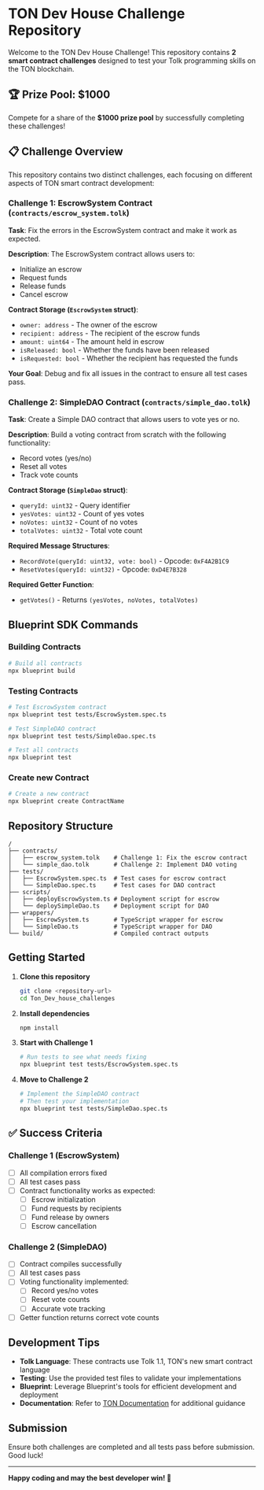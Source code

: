 # TON Dev House Challenge Repository

Welcome to the TON Dev House Challenge! This repository contains **2 smart contract challenges** designed to test your Tolk programming skills on the TON blockchain.

## 🏆 Prize Pool: $1000

Compete for a share of the **$1000 prize pool** by successfully completing these challenges!

## 📋 Challenge Overview

This repository contains two distinct challenges, each focusing on different aspects of TON smart contract development:

### Challenge 1: EscrowSystem Contract (`contracts/escrow_system.tolk`)

**Task**: Fix the errors in the EscrowSystem contract and make it work as expected.

**Description**: 
The EscrowSystem contract allows users to:
- Initialize an escrow
- Request funds 
- Release funds
- Cancel escrow

**Contract Storage (`EscrowSystem` struct)**:
- `owner: address` - The owner of the escrow
- `recipient: address` - The recipient of the escrow funds
- `amount: uint64` - The amount held in escrow
- `isReleased: bool` - Whether the funds have been released
- `isRequested: bool` - Whether the recipient has requested the funds

**Your Goal**: Debug and fix all issues in the contract to ensure all test cases pass.

### Challenge 2: SimpleDAO Contract (`contracts/simple_dao.tolk`)

**Task**: Create a Simple DAO contract that allows users to vote yes or no.

**Description**:
Build a voting contract from scratch with the following functionality:
- Record votes (yes/no)
- Reset all votes
- Track vote counts

**Contract Storage (`SimpleDao` struct)**:
- `queryId: uint32` - Query identifier
- `yesVotes: uint32` - Count of yes votes
- `noVotes: uint32` - Count of no votes  
- `totalVotes: uint32` - Total vote count

**Required Message Structures**:
- `RecordVote(queryId: uint32, vote: bool)` - Opcode: `0xF4A2B1C9`
- `ResetVotes(queryId: uint32)` - Opcode: `0xD4E7B328`

**Required Getter Function**:
- `getVotes()` - Returns `(yesVotes, noVotes, totalVotes)`

##  Blueprint SDK Commands

### Building Contracts
```bash
# Build all contracts
npx blueprint build

```

### Testing Contracts
```bash
# Test EscrowSystem contract
npx blueprint test tests/EscrowSystem.spec.ts

# Test SimpleDAO contract  
npx blueprint test tests/SimpleDao.spec.ts

# Test all contracts
npx blueprint test
```

### Create new Contract
```bash
# Create a new contract
npx blueprint create ContractName

```

##  Repository Structure

```
/
├── contracts/
│   ├── escrow_system.tolk    # Challenge 1: Fix the escrow contract
│   └── simple_dao.tolk       # Challenge 2: Implement DAO voting
├── tests/
│   ├── EscrowSystem.spec.ts  # Test cases for escrow contract
│   └── SimpleDao.spec.ts     # Test cases for DAO contract
├── scripts/
│   ├── deployEscrowSystem.ts # Deployment script for escrow
│   └── deploySimpleDao.ts    # Deployment script for DAO
├── wrappers/
│   ├── EscrowSystem.ts       # TypeScript wrapper for escrow
│   └── SimpleDao.ts          # TypeScript wrapper for DAO
└── build/                    # Compiled contract outputs
```

## Getting Started

1. **Clone this repository**
   ```bash
   git clone <repository-url>
   cd Ton_Dev_house_challenges
   ```

2. **Install dependencies**
   ```bash
   npm install
   ```

3. **Start with Challenge 1**
   ```bash
   # Run tests to see what needs fixing
   npx blueprint test tests/EscrowSystem.spec.ts
   ```

4. **Move to Challenge 2**
   ```bash
   # Implement the SimpleDAO contract
   # Then test your implementation
   npx blueprint test tests/SimpleDao.spec.ts
   ```

## ✅ Success Criteria

### Challenge 1 (EscrowSystem)
- [ ] All compilation errors fixed
- [ ] All test cases pass
- [ ] Contract functionality works as expected:
  - [ ] Escrow initialization
  - [ ] Fund requests by recipients
  - [ ] Fund release by owners
  - [ ] Escrow cancellation

### Challenge 2 (SimpleDAO)
- [ ] Contract compiles successfully
- [ ] All test cases pass
- [ ] Voting functionality implemented:
  - [ ] Record yes/no votes
  - [ ] Reset vote counts
  - [ ] Accurate vote tracking
- [ ] Getter function returns correct vote counts

## Development Tips

- **Tolk Language**: These contracts use Tolk 1.1, TON's new smart contract language
- **Testing**: Use the provided test files to validate your implementations
- **Blueprint**: Leverage Blueprint's tools for efficient development and deployment
- **Documentation**: Refer to [TON Documentation](https://docs.ton.org/) for additional guidance

## Submission

Ensure both challenges are completed and all tests pass before submission. Good luck!

---

**Happy coding and may the best developer win! 🚀**